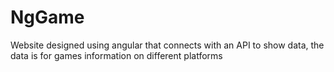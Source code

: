 # NgGame
Website designed using angular that connects with an API to show data, the data is for games information on different platforms
